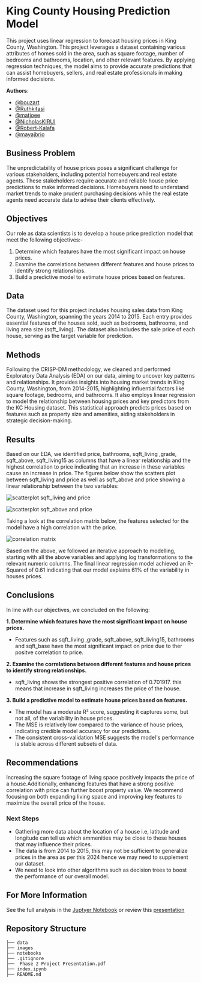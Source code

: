 # King County Housing Prediction Model
This project uses linear regression to forecast housing prices in King County, Washington. This project leverages a dataset containing various attributes of homes sold in the area, such as square footage, number of bedrooms and bathrooms, location, and other relevant features. By applying regression techniques, the model aims to provide accurate predictions that can assist homebuyers, sellers, and real estate professionals in making informed decisions.

**Authors**: 
- [@bouzart](https://github.com/bourzat)
- [@Ruthkitasi](https://github.com/Ruthkitasi)
- [@matjoee](https://github.com/matjoee)
- [@NicholasKIRUI](https://github.com/NicholasKIRUI)
- [@Robert-Kalafa](https://github.com/Robert-Kalafa)
- [@mayajbrio](https://github.com/mayajbrio)

## Business Problem
The unpredictability of house prices poses a significant challenge for various stakeholders, including potential homebuyers and real estate agents. These stakeholders require accurate and reliable house price predictions to make informed decisions. Homebuyers need to understand market trends to make prudent purchasing decisions while the  real estate agents need accurate data to advise their clients effectively.

## Objectives
Our role as data scientists is to develop a house price prediction model that meet the following objectives:-

1. Determine which features have the most significant impact on house prices.
2. Examine the correlations between different features and house prices to identify strong relationships.
3. Build a predictive model to estimate house prices based on features.

## Data 
The dataset used for this project includes housing sales data from King County, Washington, spanning the years 2014 to 2015. Each entry provides essential features of the houses sold, such as bedrooms, bathrooms, and living area size (sqft_living). The dataset also includes the sale price of each house, serving as the target variable for prediction.

## Methods
Following the CRISP-DM methodology, we cleaned and performed Exploratory Data Analysis (EDA) on our data, aiming to uncover key patterns and relationships. It provides insights into housing market trends in King County, Washington, from 2014-2015, highlighting influential factors like square footage, bedrooms, and bathrooms. It also employs linear regression to model the relationship between housing prices and key predictors from the KC Housing dataset. This statistical approach predicts prices based on features such as property size and amenities, aiding stakeholders in strategic decision-making.

## Results
Based on our EDA, we identified price, bathrooms, sqft_living ,grade, sqft_above, sqft_living15 as columns that have a linear relationship and the highest correlation to price indicating that an increase in these variables cause an increase in price. The figures below show the scatters plot between sqft_living and price as well as sqft_above and price showing a linear relationship between the two variables:

![scatterplot sqft_living and price](./images/scatter_plot1.png)

![scatterplot sqft_above and price](./images/scatter_plot2.png)

Taking a look at the correlation matrix below, the features selected for the model have a high correlation with the price.

![correlation matrix](./images/correlation_matrix.png)

Based on the above, we followed an iterative approach to modelling, starting with all the above variables and applying log transformations to the relevant numeric columns. The final linear regression model achieved an R-Squared of 0.61 indicating that our model explains 61% of the variability in houses prices.  

## Conclusions
In line with our objectives, we concluded on the following:

**1. Determine which features have the most significant impact on house prices.**
- Features such as sqft_living ,grade,  sqft_above, sqft_living15, bathrooms and sqft_base have the most significant impact on price due to ther positve correlation to price.

**2. Examine the correlations between different features and house prices to identify strong relationships.**
 - sqft_living shows the strongest positive correlation of  0.701917. this means that increase in sqft_living increases the price of the house.
 
**3. Build a predictive model to estimate house prices based on features.**
- The model has a moderate R² score, suggesting it captures some, but not all, of the variability in house prices.
- The MSE is relatively low compared to the variance of house prices, indicating credible model accuracy for our predictions.
- The consistent cross-validation MSE suggests the model's performance is stable across different subsets of data.

## Recommendations
Increasing the square footage of living space positively impacts the price of a house.Additionally, enhancing features that have a strong positive correlation with price can further boost property value. We recommend focusing on both expanding living space and improving key features to maximize the overall price of the house.

### Next Steps
- Gathering more data about the location of a house i.e, latitude and longitude can tell us which ammenities may be close to these houses that may influence their prices.
- The data is from 2014 to 2015, this may not be sufficient to generalize prices in the area as per this 2024 hence we may need to supplement our dataset.
- We need to look into other algorithms such as decision trees to boost the performance of our overall model.

## For More Information
See the full analysis in the [Juptyer Notebook](index.ipynb) or review this [presentation](./Phase_2_Project_Presentation.pdf)

## Repository Structure

```
├── data
├── images
├── notebooks
├── .gitignore
├──  Phase 2 Project Presentation.pdf
├── index.ipynb
├── README.md
```
